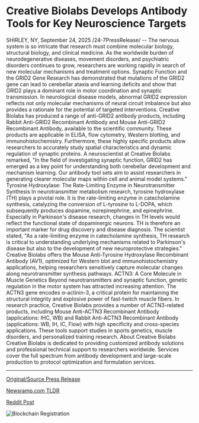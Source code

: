 # Creative Biolabs Develops Antibody Tools for Key Neuroscience Targets

SHIRLEY, NY, September 24, 2025 /24-7PressRelease/ -- The nervous system is so intricate that research must combine molecular biology, structural biology, and clinical medicine. As the worldwide burden of neurodegenerative diseases, movement disorders, and psychiatric disorders continues to grow, researchers are working rapidly in search of new molecular mechanisms and treatment options.  Synaptic Function and the GRID2 Gene Research has demonstrated that mutations of the GRID2 gene can lead to cerebellar ataxia and learning deficits and show that GRID2 plays a dominant role in motor coordination and synaptic transmission. In neurological disease models, abnormal GRID2 expression reflects not only molecular mechanisms of neural circuit imbalance but also provides a rationale for the potential of targeted interventions.  Creative Biolabs has produced a range of anti-GRID2 antibody products, including Rabbit Anti-GRID2 Recombinant Antibody and Mouse Anti-GRID2 Recombinant Antibody, available to the scientific community. These products are applicable in ELISA, flow cytometry, Western blotting, and immunohistochemistry. Furthermore, these highly specific products allow researchers to accurately study spatial characteristics and dynamic regulation of synaptic proteins.  A neuroscientist at Creative Biolabs remarked, "In the field of investigating synaptic function, GRID2 has emerged as a key point for understanding both cerebellar development and mechanism learning. Our antibody tool sets aim to assist researchers in generating clearer molecular maps within cell and animal model systems."  Tyrosine Hydroxylase: The Rate-Limiting Enzyme in Neurotransmitter Synthesis In neurotransmitter metabolism research, tyrosine hydroxylase (TH) plays a pivotal role. It is the rate-limiting enzyme in catecholamine synthesis, catalyzing the conversion of L-tyrosine to L-DOPA, which subsequently produces dopamine, norepinephrine, and epinephrine.  Especially in Parkinson's disease research, changes in TH levels would reflect the functional state of dopaminergic neurons. TH is therefore an important marker for drug discovery and disease diagnosis. The scientist stated, "As a rate-limiting enzyme in catecholamine synthesis, TH research is critical to understanding underlying mechanisms related to Parkinson's disease but also to the development of new neuroprotective strategies."  Creative Biolabs offers the Mouse Anti-Tyrosine Hydroxylase Recombinant Antibody (AV1), optimized for Western blot and immunohistochemistry applications, helping researchers sensitively capture molecular changes along neurotransmitter synthesis pathways.  ACTN3: A Core Molecule in Muscle Genetics Beyond neurotransmitters and synaptic function, genetic regulation in the motor system has attracted increasing attention. The ACTN3 gene encodes α-actinin-3, a critical protein for maintaining the structural integrity and explosive power of fast-twitch muscle fibers.  In research practice, Creative Biolabs provides a number of ACTN3-related products, including Mouse Anti-ACTN3 Recombinant Antibody (applications: IHC, WB) and Rabbit Anti-ACTN3 Recombinant Antibody (applications: WB, IH, IC, Flow) with high specificity and cross-species applications. These tools support studies in sports genetics, muscle disorders, and personalized training research.  About Creative Biolabs Creative Biolabs is dedicated to providing customized antibody solutions and professional technical support to researchers worldwide. Services cover the full spectrum from antibody development and large-scale production to protocol optimization and formulation services. 

---

[Original/Source Press Release](https://www.24-7pressrelease.com/press-release/527034/creative-biolabs-develops-antibody-tools-for-key-neuroscience-targets)
                    

[Newsramp.com TLDR](https://newsramp.com/curated-news/creative-biolabs-expands-neuroscience-research-tools-for-brain-muscle-studies/6e9583b6421953716dfb0e4783ba03ea) 

 



[Reddit Post](https://www.reddit.com/r/newsramp/comments/1np66ts/creative_biolabs_expands_neuroscience_research/) 



![Blockchain Registration](https://cdn.newsramp.app/24-7PressRelease/qrcode/259/24/joingITV.webp)